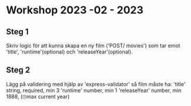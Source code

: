 # Workshop 2023 -02 - 2023

## Steg 1

Skriv logic för att kunna skapa en ny film ('POST/ movies') som tar emot 'title', 'runtime'(optional) och 'releaseYear'(optional).

## Steg 2

Lägg på validering med hjälp av  'express-validator'  så film måste ha:
'title' string, required, min 3
'runtime' number, min 1
'releaseYear' number, min 1888, (🙄max current year)
